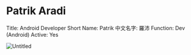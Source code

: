 # Patrik Aradi

Title: Android Developer
Short Name: Patrik
中文名字: 羅沛
Function: Dev (Android)
Active: Yes

![Untitled](Patrik%20Aradi%2011d9d8f8aa3540edbc69dc6144d470b5/Untitled.png)
